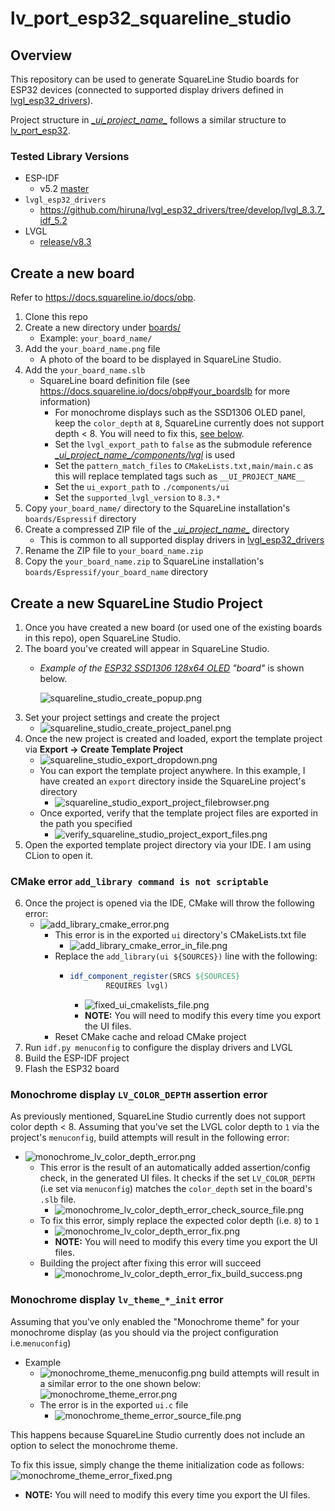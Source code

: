 # lv_port_esp32_squareline_studio

## Overview
This repository can be used to generate SquareLine Studio boards for ESP32 devices
(connected to supported display drivers defined in [lvgl_esp32_drivers](https://github.com/hiruna/lvgl_esp32_drivers/tree/develop/lvgl_8.3.7_idf_5.2)).

Project structure in _[\__ui_project_name\__](./__ui_project_name__)_ follows a similar structure to
[lv_port_esp32](https://github.com/hiruna/lv_port_esp32/tree/develop/lvgl_8.3.7_idf_5.2).
### Tested Library Versions
* ESP-IDF
  * v5.2 [master](https://github.com/espressif/esp-idf/tree/master/)
* `lvgl_esp32_drivers`
  * https://github.com/hiruna/lvgl_esp32_drivers/tree/develop/lvgl_8.3.7_idf_5.2
* LVGL
  * [release/v8.3](https://github.com/lvgl/lvgl/tree/release/v8.3)

## Create a new board
Refer to https://docs.squareline.io/docs/obp.

1. Clone this repo
2. Create a new directory under [boards/](./boards)
   *  Example: `your_board_name/`
4. Add the `your_board_name.png` file
   * A photo of the board to be displayed in SquareLine Studio.
6. Add the `your_board_name.slb`
   * SquareLine board definition file (see https://docs.squareline.io/docs/obp#your_boardslb for more information)
     * For monochrome displays such as the SSD1306 OLED panel, keep the `color_depth` at `8`, SquareLine currently
       does not support depth < 8. You will need to fix this, [see below](#monochrome-display-lv_color_depth-assertion-error).
     * Set the `lvgl_export_path` to `false` as the submodule reference _[\__ui_project_name\__/components/lvgl](./__ui_project_name__)_ is used
     * Set the `pattern_match_files` to `CMakeLists.txt,main/main.c` as this will replace templated tags such as `__UI_PROJECT_NAME__`
     * Set the `ui_export_path` to `./components/ui`
     * Set the `supported_lvgl_version` to `8.3.*`
7. Copy `your_board_name/` directory to the SquareLine installation's `boards/Espressif` directory
8. Create a compressed ZIP file of the _[\__ui_project_name\__](./__ui_project_name__)_ directory
   * This is common to all supported display drivers in [lvgl_esp32_drivers](https://github.com/hiruna/lvgl_esp32_drivers/tree/develop/lvgl_8.3.7_idf_5.2)
9. Rename the ZIP file to `your_board_name.zip`
10. Copy the `your_board_name.zip` to SquareLine installation's `boards/Espressif/your_board_name` directory

## Create a new SquareLine Studio Project
1. Once you have created a new board (or used one of the existing boards in this repo), open SquareLine Studio.
2. The board you've created will appear in SquareLine Studio.
   * _Example of the [ESP32 SSD1306 128x64 OLED](./boards/esp32_ssd1306_128x64) "board"_ is shown below.

       ![squareline_studio_create_popup.png](doc/img/squareline_studio_create_popup.png)
3. Set your project settings and create the project
   * ![squareline_studio_create_project_panel.png](doc/img/squareline_studio_create_project_panel.png)
4. Once the new project is created and loaded, export the template project via <b>Export -> Create Template Project</b>
   * ![squareline_studio_export_dropdown.png](doc/img/squareline_studio_export_dropdown.png)
   * You can export the template project anywhere. In this example, I have created an `export` directory inside the SquareLine project's
     directory
     * ![squareline_studio_export_project_filebrowser.png](doc/img/squareline_studio_export_project_filebrowser.png)
   * Once exported, verify that the template project files are exported in the path you specified
     * ![verify_squareline_studio_project_export_files.png](doc/img/verify_squareline_studio_project_export_files.png)
5. Open the exported template project directory via your IDE. I am using CLion to open it.
### CMake error `add_library command is not scriptable`
6. Once the project is opened via the IDE, CMake will throw the following error:
    * ![add_library_cmake_error.png](doc/img/add_library_cmake_error.png)
      * This error is in the exported `ui` directory's CMakeLists.txt file
        * ![add_library_cmake_error_in_file.png](doc/img/add_library_cmake_error_in_file.png)
      * Replace the `add_library(ui ${SOURCES})` line with the following:
        * ```cmake
          idf_component_register(SRCS ${SOURCES}
                  REQUIRES lvgl)
          ```
          * ![fixed_ui_cmakelists_file.png](doc/img/fixed_ui_cmakelists_file.png) 
          * <b>NOTE:</b> You will need to modify this every time you export the UI files.
      * Reset CMake cache and reload CMake project
7. Run `idf.py menuconfig` to configure the display drivers and LVGL 
8. Build the ESP-IDF project
8. Flash the ESP32 board

### Monochrome display `LV_COLOR_DEPTH` assertion error
As previously mentioned, SquareLine Studio currently does not support color depth < 8. Assuming that you've set the 
LVGL color depth to `1` via the project's `menuconfig`, build attempts will result in the following error:
* ![monochrome_lv_color_depth_error.png](doc/img/monochrome_lv_color_depth_error.png)
  * This error is the result of an automatically added assertion/config check, in the generated UI files. It checks if
    the set `LV_COLOR_DEPTH` (i.e set via `menuconfig`) matches the `color_depth` set in the board's `.slb` file.
    * ![monochrome_lv_color_depth_error_check_source_file.png](doc/img/monochrome_lv_color_depth_error_check_source_file.png)
  * To fix this error, simply replace the expected color depth (i.e. `8`) to `1`
    * ![monochrome_lv_color_depth_error_fix.png](doc/img/monochrome_lv_color_depth_error_fix.png)
    * <b>NOTE:</b> You will need to modify this every time you export the UI files.
  * Building the project after fixing this error will succeed
    * ![monochrome_lv_color_depth_error_fix_build_success.png](doc/img/monochrome_lv_color_depth_error_fix_build_success.png)

### Monochrome display `lv_theme_*_init` error
Assuming that you've only enabled the "Monochrome theme" for your monochrome display (as you should via the project configuration 
i.e.`menuconfig`)
* Example
  * ![monochrome_theme_menuconfig.png](doc/img/monochrome_theme_menuconfig.png)
build attempts will result in a similar error to the one shown below:
  ![monochrome_theme_error.png](doc/img/monochrome_theme_error.png)
  * The error is in the exported `ui.c` file
    * ![monochrome_theme_error_source_file.png](doc/img/monochrome_theme_error_source_file.png)

This happens because SquareLine Studio currently does not include an option to select the monochrome theme.

To fix this issue, simply change the theme initialization code as follows:
![monochrome_theme_error_fixed.png](doc/img/monochrome_theme_error_fixed.png)
* <b>NOTE:</b> You will need to modify this every time you export the UI files.
